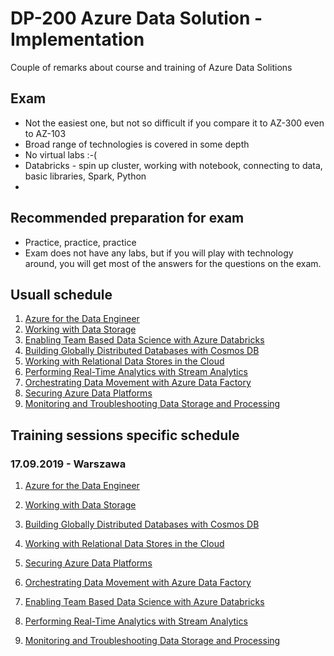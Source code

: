 # DP-200 Azure Data Solution - Implementation
Couple of remarks about course and training of Azure Data Solitions

## Exam
- Not the easiest one, but not so difficult if you compare it to AZ-300 even to AZ-103
- Broad range of technologies is covered in some depth
- No virtual labs :-(  
- Databricks - spin up cluster, working with notebook, connecting to data, basic libraries, Spark, Python
- 

## Recommended preparation for exam
- Practice, practice, practice
- Exam does not have any labs, but if you will play with technology around, you will get most of the answers for the questions on the exam.

## Usuall schedule
1. [Azure for the Data Engineer](mod01/Intro.md)
2. [Working with Data Storage](mod02/Storage.md)
3. [Enabling Team Based Data Science with Azure Databricks](mod03/DataBrick.md)
4. [Building Globally Distributed Databases with Cosmos DB](mod04/CosmoDB.md)
5. [Working with Relational Data Stores in the Cloud](mod05/AzureRDBMS.md)
6. [Performing Real-Time Analytics with Stream Analytics](mod06/AzureStream.md)
7. [Orchestrating Data Movement with Azure Data Factory](mod07/ADF.md)
8. [Securing Azure Data Platforms](mod08/AzureDataSecurity.md)
9. [Monitoring and Troubleshooting Data Storage and Processing](mod09/Monitoring.md)

## Training sessions specific schedule

### 17.09.2019 - Warszawa

1. [Azure for the Data Engineer](mod01/Intro.md)
2. [Working with Data Storage](mod02/Storage.md)
3. [Building Globally Distributed Databases with Cosmos DB](mod04/CosmoDB.md)
4. [Working with Relational Data Stores in the Cloud](mod05/AzureRDBMS.md)
5. [Securing Azure Data Platforms](mod08/AzureDataSecurity.md)


6. [Orchestrating Data Movement with Azure Data Factory](mod07/ADF.md)
7. [Enabling Team Based Data Science with Azure Databricks](mod03/DataBrick.md)
8. [Performing Real-Time Analytics with Stream Analytics](mod06/AzureStream.md)
9. [Monitoring and Troubleshooting Data Storage and Processing](mod09/Monitoring.md)

